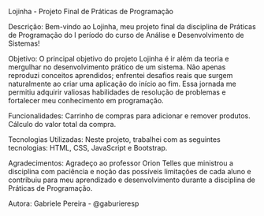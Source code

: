 Lojinha - Projeto Final de Práticas de Programação

Descrição:
Bem-vindo ao Lojinha, meu projeto final da disciplina de Práticas de Programação do I período do curso de
Análise e Desenvolvimento de Sistemas!

Objetivo:
O principal objetivo do projeto Lojinha é ir além da teoria e mergulhar no desenvolvimento prático de um sistema. 
Não apenas reproduzi conceitos aprendidos; enfrentei desafios reais que surgem naturalmente ao criar uma aplicação
do início ao fim. Essa jornada me permitiu adquirir valiosas habilidades de resolução de problemas 
e fortalecer meu conhecimento em programação.

Funcionalidades:
Carrinho de compras para adicionar e remover produtos.
Cálculo do valor total da compra.

Tecnologias Utilizadas:
Neste projeto, trabalhei com as seguintes tecnologias: HTML, CSS, JavaScript e Bootstrap.

Agradecimentos:
Agradeço ao professor Orion Telles que ministrou a disciplina com paciência e noção das possíveis limitações de cada aluno e contribuiu para meu aprendizado e desenvolvimento durante a disciplina de Práticas de Programação.


Autora:
Gabriele Pereira - @gaburieresp
